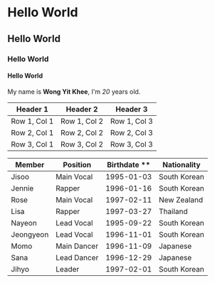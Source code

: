 # Hello World
## Hello World
### Hello World
#### Hello World

My name is **Wong Yit Khee**, I'm *20* years old.

| Header 1 | Header 2 | Header 3 |
|----------|----------|----------|
| Row 1, Col 1 | Row 1, Col 2 | Row 1, Col 3 |
| Row 2, Col 1 | Row 2, Col 2 | Row 2, Col 3 |
| Row 3, Col 1 | Row 3, Col 2 | Row 3, Col 3 |

| Member        | Position    | Birthdate   **| Nationality  |
| ------------- | ----------- | ----------- | ------------ |
| Jisoo         | Main Vocal  | 1995-01-03  | South Korean |
| Jennie        | Rapper      | 1996-01-16  | South Korean |
| Rose          | Main Vocal  | 1997-02-11  | New Zealand  |
| Lisa          | Rapper      | 1997-03-27  | Thailand     |
| Nayeon        | Lead Vocal  | 1995-09-22  | South Korean |
| Jeongyeon     | Lead Vocal  | 1996-11-01  | South Korean |
| Momo          | Main Dancer | 1996-11-09  | Japanese     |
| Sana          | Lead Dancer | 1996-12-29  | Japanese     |
| Jihyo         | Leader      | 1997-02-01  | South Korean |
